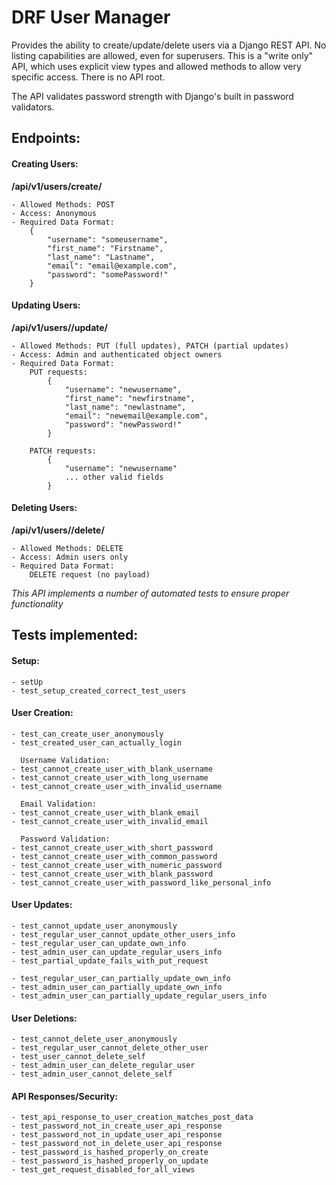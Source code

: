 # DRF User Manager

Provides the ability to create/update/delete users via a Django REST API. No listing capabilities are allowed, even for superusers. This is a "write only" API, which uses explicit view types and allowed methods to allow very specific access. There is no API root.

The API validates password strength with Django's built in password validators.

## Endpoints:

#### Creating Users:

**/api/v1/users/create/**

	- Allowed Methods: POST
	- Access: Anonymous
	- Required Data Format:
		{
			"username": "someusername",
			"first_name": "Firstname",
			"last_name": "Lastname",
			"email": "email@example.com",
			"password": "somePassword!"
		}

#### Updating Users:

**/api/v1/users/<pk>/update/**

	- Allowed Methods: PUT (full updates), PATCH (partial updates)
	- Access: Admin and authenticated object owners
	- Required Data Format:
		PUT requests:
			{
				"username": "newusername",
				"first_name": "newfirstname",
				"last_name": "newlastname",
				"email": "newemail@example.com",
				"password": "newPassword!"
			}

		PATCH requests:
			{
				"username": "newusername"
				... other valid fields
			}

#### Deleting Users:

**/api/v1/users/<pk>/delete/**

	- Allowed Methods: DELETE
	- Access: Admin users only
	- Required Data Format:
		DELETE request (no payload)

*This API implements a number of automated tests to ensure proper functionality*

## Tests implemented:

#### Setup:

	- setUp
	- test_setup_created_correct_test_users

#### User Creation:

	- test_can_create_user_anonymously
	- test_created_user_can_actually_login
	
	  Username Validation:
	- test_cannot_create_user_with_blank_username
	- test_cannot_create_user_with_long_username
	- test_cannot_create_user_with_invalid_username
	
	  Email Validation:
	- test_cannot_create_user_with_blank_email
	- test_cannot_create_user_with_invalid_email

	  Password Validation:
	- test_cannot_create_user_with_short_password
	- test_cannot_create_user_with_common_password
	- test_cannot_create_user_with_numeric_password
	- test_cannot_create_user_with_blank_password
	- test_cannot_create_user_with_password_like_personal_info

#### User Updates:

	- test_cannot_update_user_anonymously
	- test_regular_user_cannot_update_other_users_info
	- test_regular_user_can_update_own_info
	- test_admin_user_can_update_regular_users_info
	- test_partial_update_fails_with_put_request

	- test_regular_user_can_partially_update_own_info
	- test_admin_user_can_partially_update_own_info
	- test_admin_user_can_partially_update_regular_users_info

#### User Deletions:

	- test_cannot_delete_user_anonymously
	- test_regular_user_cannot_delete_other_user
	- test_user_cannot_delete_self
	- test_admin_user_can_delete_regular_user
	- test_admin_user_cannot_delete_self

#### API Responses/Security:

	- test_api_response_to_user_creation_matches_post_data
	- test_password_not_in_create_user_api_response
	- test_password_not_in_update_user_api_response
	- test_password_not_in_delete_user_api_response
	- test_password_is_hashed_properly_on_create
	- test_password_is_hashed_properly_on_update
	- test_get_request_disabled_for_all_views